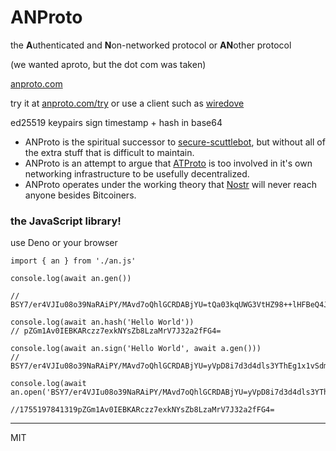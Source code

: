 # ANProto

the **A**uthenticated and **N**on-networked protocol or **AN**other protocol

(we wanted aproto, but the dot com was taken)

[anproto.com](https://anproto.com)

try it at [anproto.com/try](https://anproto.com/try) or use a client such as [wiredove](https://wiredove.net/)


ed25519 keypairs sign timestamp + hash in base64

+ ANProto is the spiritual successor to [secure-scuttlebot](https://scuttlebot.io), but without all of the extra stuff that is difficult to maintain. 
+ ANProto is an attempt to argue that [ATProto](https://atprotocom.) is too involved in it's own networking infrastructure to be usefully decentralized. 
+ ANProto operates under the working theory that [Nostr](https://fiatjaf.com/nostr.html) will never reach anyone besides Bitcoiners. 

### the JavaScript library!

use Deno or your browser

```
import { an } from './an.js'

console.log(await an.gen())

// BSY7/er4VJIu08o39NaRAiPY/MAvd7oQhlGCRDABjYU=tQa03kqUWG3VtHZ98++lHFBeQ4JKZwuTH2CjC/K6P8EFJjv96vhUki7Tyjf01pECI9j8wC93uhCGUYJEMAGNhQ==

console.log(await an.hash('Hello World'))
// pZGm1Av0IEBKARczz7exkNYsZb8LzaMrV7J32a2fFG4=

console.log(await an.sign('Hello World', await a.gen()))
// BSY7/er4VJIu08o39NaRAiPY/MAvd7oQhlGCRDABjYU=yVpD8i7d3d4dls3YThEg1x1vSdmqeEweV4e4Ejl/8yPoVG7JR0YAKDPagQOgxXMrlCVLNNqvlNvj4xRDOYDLBjE3NTUxOTc4NDEzMTlwWkdtMUF2MElFQktBUmN6ejdleGtOWXNaYjhMemFNclY3SjMyYTJmRkc0PQ==

console.log(await an.open('BSY7/er4VJIu08o39NaRAiPY/MAvd7oQhlGCRDABjYU=yVpD8i7d3d4dls3YThEg1x1vSdmqeEweV4e4Ejl/8yPoVG7JR0YAKDPagQOgxXMrlCVLNNqvlNvj4xRDOYDLBjE3NTUxOTc4NDEzMTlwWkdtMUF2MElFQktBUmN6ejdleGtOWXNaYjhMemFNclY3SjMyYTJmRkc0PQ=='))

//1755197841319pZGm1Av0IEBKARczz7exkNYsZb8LzaMrV7J32a2fFG4=
```

---

MIT
